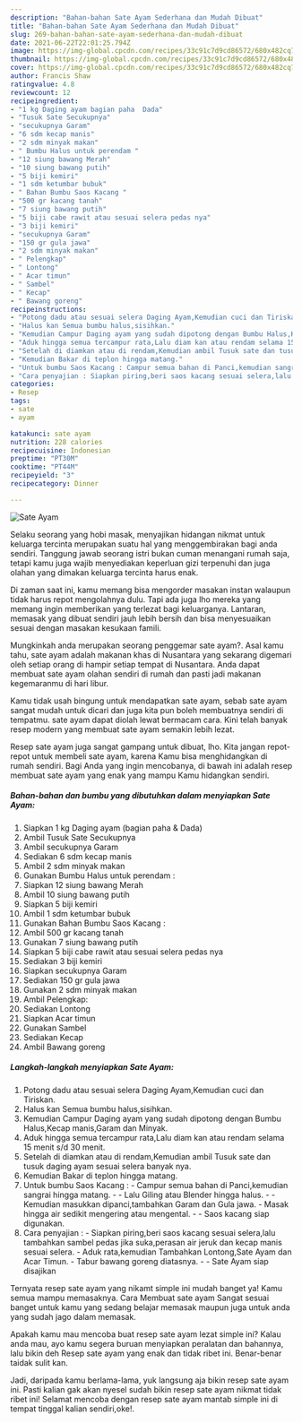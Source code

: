 ```yaml
---
description: "Bahan-bahan Sate Ayam Sederhana dan Mudah Dibuat"
title: "Bahan-bahan Sate Ayam Sederhana dan Mudah Dibuat"
slug: 269-bahan-bahan-sate-ayam-sederhana-dan-mudah-dibuat
date: 2021-06-22T22:01:25.794Z
image: https://img-global.cpcdn.com/recipes/33c91c7d9cd86572/680x482cq70/sate-ayam-foto-resep-utama.jpg
thumbnail: https://img-global.cpcdn.com/recipes/33c91c7d9cd86572/680x482cq70/sate-ayam-foto-resep-utama.jpg
cover: https://img-global.cpcdn.com/recipes/33c91c7d9cd86572/680x482cq70/sate-ayam-foto-resep-utama.jpg
author: Francis Shaw
ratingvalue: 4.8
reviewcount: 12
recipeingredient:
- "1 kg Daging ayam bagian paha  Dada"
- "Tusuk Sate Secukupnya"
- "secukupnya Garam"
- "6 sdm kecap manis"
- "2 sdm minyak makan"
- " Bumbu Halus untuk perendam "
- "12 siung bawang Merah"
- "10 siung bawang putih"
- "5 biji kemiri"
- "1 sdm ketumbar bubuk"
- " Bahan Bumbu Saos Kacang "
- "500 gr kacang tanah"
- "7 siung bawang putih"
- "5 biji cabe rawit atau sesuai selera pedas nya"
- "3 biji kemiri"
- "secukupnya Garam"
- "150 gr gula jawa"
- "2 sdm minyak makan"
- " Pelengkap"
- " Lontong"
- " Acar timun"
- " Sambel"
- " Kecap"
- " Bawang goreng"
recipeinstructions:
- "Potong dadu atau sesuai selera Daging Ayam,Kemudian cuci dan Tiriskan."
- "Halus kan Semua bumbu halus,sisihkan."
- "Kemudian Campur Daging ayam yang sudah dipotong dengan Bumbu Halus,Kecap manis,Garam dan Minyak."
- "Aduk hingga semua tercampur rata,Lalu diam kan atau rendam selama 15 menit s/d 30 menit."
- "Setelah di diamkan atau di rendam,Kemudian ambil Tusuk sate dan tusuk daging ayam sesuai selera banyak nya."
- "Kemudian Bakar di teplon hingga matang."
- "Untuk bumbu Saos Kacang : Campur semua bahan di Panci,kemudian sangrai hingga matang.  Lalu Giling atau Blender hingga halus.  Kemudian masukkan dipanci,tambahkan Garam dan Gula jawa. Masak hingga air sedikit mengering atau mengental.  Saos kacang siap digunakan."
- "Cara penyajian : Siapkan piring,beri saos kacang sesuai selera,lalu tambahkan sambel pedas jika suka,perasan air jeruk dan kecap manis sesuai selera. Aduk rata,kemudian Tambahkan Lontong,Sate Ayam dan Acar Timun. Tabur bawang goreng diatasnya.  Sate Ayam siap disajikan"
categories:
- Resep
tags:
- sate
- ayam

katakunci: sate ayam 
nutrition: 228 calories
recipecuisine: Indonesian
preptime: "PT30M"
cooktime: "PT44M"
recipeyield: "3"
recipecategory: Dinner

---
```



![Sate Ayam](https://img-global.cpcdn.com/recipes/33c91c7d9cd86572/680x482cq70/sate-ayam-foto-resep-utama.jpg)

Selaku seorang yang hobi masak, menyajikan hidangan nikmat untuk keluarga tercinta merupakan suatu hal yang menggembirakan bagi anda sendiri. Tanggung jawab seorang istri bukan cuman menangani rumah saja, tetapi kamu juga wajib menyediakan keperluan gizi terpenuhi dan juga olahan yang dimakan keluarga tercinta harus enak.

Di zaman  saat ini, kamu memang bisa mengorder masakan instan walaupun tidak harus repot mengolahnya dulu. Tapi ada juga lho mereka yang memang ingin memberikan yang terlezat bagi keluarganya. Lantaran, memasak yang dibuat sendiri jauh lebih bersih dan bisa menyesuaikan sesuai dengan masakan kesukaan famili. 



Mungkinkah anda merupakan seorang penggemar sate ayam?. Asal kamu tahu, sate ayam adalah makanan khas di Nusantara yang sekarang digemari oleh setiap orang di hampir setiap tempat di Nusantara. Anda dapat membuat sate ayam olahan sendiri di rumah dan pasti jadi makanan kegemaranmu di hari libur.

Kamu tidak usah bingung untuk mendapatkan sate ayam, sebab sate ayam sangat mudah untuk dicari dan juga kita pun boleh membuatnya sendiri di tempatmu. sate ayam dapat diolah lewat bermacam cara. Kini telah banyak resep modern yang membuat sate ayam semakin lebih lezat.

Resep sate ayam juga sangat gampang untuk dibuat, lho. Kita jangan repot-repot untuk membeli sate ayam, karena Kamu bisa menghidangkan di rumah sendiri. Bagi Anda yang ingin mencobanya, di bawah ini adalah resep membuat sate ayam yang enak yang mampu Kamu hidangkan sendiri.

<!--inarticleads1-->

##### Bahan-bahan dan bumbu yang dibutuhkan dalam menyiapkan Sate Ayam:

1. Siapkan 1 kg Daging ayam (bagian paha &amp; Dada)
1. Ambil Tusuk Sate Secukupnya
1. Ambil secukupnya Garam
1. Sediakan 6 sdm kecap manis
1. Ambil 2 sdm minyak makan
1. Gunakan  Bumbu Halus untuk perendam :
1. Siapkan 12 siung bawang Merah
1. Ambil 10 siung bawang putih
1. Siapkan 5 biji kemiri
1. Ambil 1 sdm ketumbar bubuk
1. Gunakan  Bahan Bumbu Saos Kacang :
1. Ambil 500 gr kacang tanah
1. Gunakan 7 siung bawang putih
1. Siapkan 5 biji cabe rawit atau sesuai selera pedas nya
1. Sediakan 3 biji kemiri
1. Siapkan secukupnya Garam
1. Sediakan 150 gr gula jawa
1. Gunakan 2 sdm minyak makan
1. Ambil  Pelengkap:
1. Sediakan  Lontong
1. Siapkan  Acar timun
1. Gunakan  Sambel
1. Sediakan  Kecap
1. Ambil  Bawang goreng




<!--inarticleads2-->

##### Langkah-langkah menyiapkan Sate Ayam:

1. Potong dadu atau sesuai selera Daging Ayam,Kemudian cuci dan Tiriskan.
1. Halus kan Semua bumbu halus,sisihkan.
1. Kemudian Campur Daging ayam yang sudah dipotong dengan Bumbu Halus,Kecap manis,Garam dan Minyak.
1. Aduk hingga semua tercampur rata,Lalu diam kan atau rendam selama 15 menit s/d 30 menit.
1. Setelah di diamkan atau di rendam,Kemudian ambil Tusuk sate dan tusuk daging ayam sesuai selera banyak nya.
1. Kemudian Bakar di teplon hingga matang.
1. Untuk bumbu Saos Kacang : - Campur semua bahan di Panci,kemudian sangrai hingga matang. -  - Lalu Giling atau Blender hingga halus. -  - Kemudian masukkan dipanci,tambahkan Garam dan Gula jawa. - Masak hingga air sedikit mengering atau mengental. -  - Saos kacang siap digunakan.
1. Cara penyajian : - Siapkan piring,beri saos kacang sesuai selera,lalu tambahkan sambel pedas jika suka,perasan air jeruk dan kecap manis sesuai selera. - Aduk rata,kemudian Tambahkan Lontong,Sate Ayam dan Acar Timun. - Tabur bawang goreng diatasnya. -  - Sate Ayam siap disajikan




Ternyata resep sate ayam yang nikamt simple ini mudah banget ya! Kamu semua mampu memasaknya. Cara Membuat sate ayam Sangat sesuai banget untuk kamu yang sedang belajar memasak maupun juga untuk anda yang sudah jago dalam memasak.

Apakah kamu mau mencoba buat resep sate ayam lezat simple ini? Kalau anda mau, ayo kamu segera buruan menyiapkan peralatan dan bahannya, lalu bikin deh Resep sate ayam yang enak dan tidak ribet ini. Benar-benar taidak sulit kan. 

Jadi, daripada kamu berlama-lama, yuk langsung aja bikin resep sate ayam ini. Pasti kalian gak akan nyesel sudah bikin resep sate ayam nikmat tidak ribet ini! Selamat mencoba dengan resep sate ayam mantab simple ini di tempat tinggal kalian sendiri,oke!.

